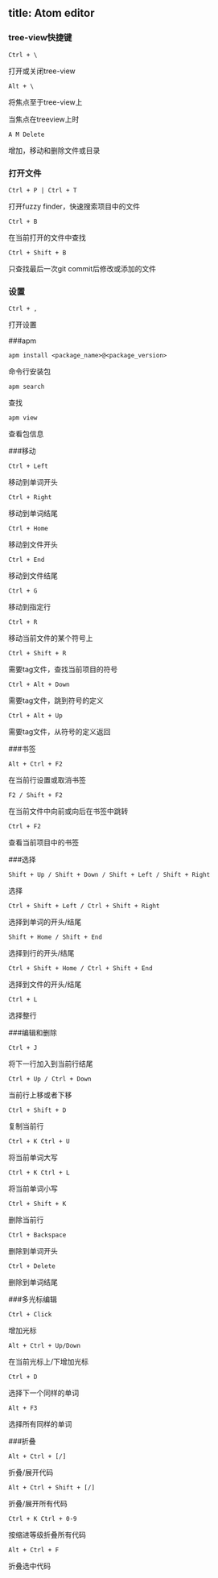 title: Atom editor
---

### tree-view快捷键
```
Ctrl + \
```
打开或关闭tree-view

```
Alt + \
```
将焦点至于tree-view上

当焦点在treeview上时

```
A M Delete
```
增加，移动和删除文件或目录

### 打开文件
```
Ctrl + P | Ctrl + T
```
打开fuzzy finder，快速搜索项目中的文件

```
Ctrl + B
```
在当前打开的文件中查找

```
Ctrl + Shift + B
```
只查找最后一次git commit后修改或添加的文件

### 设置
```
Ctrl + ,
```
打开设置

###apm
```
apm install <package_name>@<package_version>
```
命令行安装包

```
apm search
```
查找

```
apm view
```
查看包信息

###移动
```
Ctrl + Left
```
移动到单词开头

```
Ctrl + Right
```
移动到单词结尾

```
Ctrl + Home
```
移动到文件开头

```
Ctrl + End
```
移动到文件结尾

```
Ctrl + G
```
移动到指定行

```
Ctrl + R
```
移动当前文件的某个符号上

```
Ctrl + Shift + R
```
需要tag文件，查找当前项目的符号

```
Ctrl + Alt + Down
```
需要tag文件，跳到符号的定义

```
Ctrl + Alt + Up
```
需要tag文件，从符号的定义返回

###书签
```
Alt + Ctrl + F2
```
在当前行设置或取消书签

```
F2 / Shift + F2
```
在当前文件中向前或向后在书签中跳转


```
Ctrl + F2
```
查看当前项目中的书签

###选择
```
Shift + Up / Shift + Down / Shift + Left / Shift + Right 
```
选择

```
Ctrl + Shift + Left / Ctrl + Shift + Right
```
选择到单词的开头/结尾

```
Shift + Home / Shift + End
```
选择到行的开头/结尾

```
Ctrl + Shift + Home / Ctrl + Shift + End
```
选择到文件的开头/结尾

```
Ctrl + L
```
选择整行

###编辑和删除
```
Ctrl + J
```
将下一行加入到当前行结尾

```
Ctrl + Up / Ctrl + Down
```
当前行上移或者下移

```
Ctrl + Shift + D
```
复制当前行

```
Ctrl + K Ctrl + U
```
将当前单词大写

```
Ctrl + K Ctrl + L
```
将当前单词小写

```
Ctrl + Shift + K
```
删除当前行

```
Ctrl + Backspace
```
删除到单词开头

```
Ctrl + Delete
```
删除到单词结尾

###多光标编辑
```
Ctrl + Click
```
增加光标

```
Alt + Ctrl + Up/Down
```
在当前光标上/下增加光标

```
Ctrl + D
```
选择下一个同样的单词

```
Alt + F3
```
选择所有同样的单词

###折叠
```
Alt + Ctrl + [/]
```
折叠/展开代码

```
Alt + Ctrl + Shift + [/]
```
折叠/展开所有代码

```
Ctrl + K Ctrl + 0-9
```
按缩进等级折叠所有代码

```
Alt + Ctrl + F
```
折叠选中代码